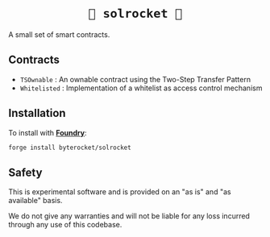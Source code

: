 <h1 align=center><code>
🚀 solrocket 🚀
</code></h1>

A small set of smart contracts.

## Contracts

- `TSOwnable` : An ownable contract using the Two-Step Transfer Pattern
- `Whitelisted` : Implementation of a whitelist as access control mechanism

## Installation

To install with [**Foundry**](https://github.com/gakonst/foundry):

```sh
forge install byterocket/solrocket
```

## Safety

This is experimental software and is provided on an "as is" and
"as available" basis.

We do not give any warranties and will not be liable for any loss incurred
through any use of this codebase.
